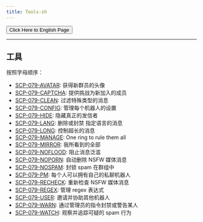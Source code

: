 ```yaml
---
title: Tools-zh
---
```


<link rel="stylesheet" href="/css/chinese.css">
<button onmouseover="PlaySound('totop1')" onmouseout="StopSound('totop1')" onclick="window.location.href = '/tools/';" class="en">Click Here to English Page</button>

---

## 工具

按照字母顺序：

- [SCP-079-AVATAR](/avatar/): 
获得新群员的头像
- [SCP-079-CAPTCHA](/captcha/):
提供挑战为新加入的成员
- [SCP-079-CLEAN](/clean/): 
过滤特殊类型的消息
- [SCP-079-CONFIG](/config/): 
管理每个机器人的设置
- [SCP-079-HIDE](/hide/): 
隐藏真正的发信者
- [SCP-079-LANG](/lang/): 
删除或封禁 指定语言的消息
- [SCP-079-LONG](/long/): 
控制超长的消息
- [SCP-079-MANAGE](/manage/): 
One ring to rule them all
- [SCP-079-MIRROR](/mirror/): 
我所看到的全部
- [SCP-079-NOFLOOD](/noflood/): 
阻止消息泛滥
- [SCP-079-NOPORN](/noporn/): 
自动删除 NSFW 媒体消息
- [SCP-079-NOSPAM](/nospam/): 
封锁 spam 在群组中
- [SCP-079-PM](/pm/): 
每个人可以拥有自己的私聊机器人
- [SCP-079-RECHECK](/recheck/): 
重新检查 NSFW 媒体消息
- [SCP-079-REGEX](/regex/): 
管理 regex 表达式
- [SCP-079-USER](/user/): 
邀请并协助其他机器人
- [SCP-079-WARN](/warn/): 
通过管理员的指令封禁或警告某人
- [SCP-079-WATCH](/watch/): 
观察并追踪可疑的 spam 行为

<audio src="/audio/page/tools.ogg" autoplay></audio>
<audio id="dooropen079" src="/audio/door/dooropen079.ogg"/>
